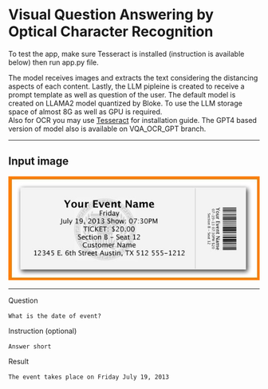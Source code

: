 # Visual Question Answering by Optical Character Recognition

To test the app, make sure Tesseract is installed (instruction is available below) then run app.py file.

The model receives images and extracts the text considering the distancing aspects of each content. Lastly, the LLM pipleine is created to receive a prompt template as well as question of the user. The default model is created on LLAMA2 model quantized by Bloke. To use the LLM storage space of almost 8G as well as GPU is required.   
Also for OCR you may use [Tesseract](https://github.com/UB-Mannheim/tesseract/wiki) for installation guide.
The GPT4 based version of model also is available on VQA_OCR_GPT branch. 


<hr>

<h2>Input image</h2>
<img src='image.png'/>
<hr>

Question
```
What is the date of event?
```

Instruction (optional)
```
Answer short
```

Result
```
The event takes place on Friday July 19, 2013
```
